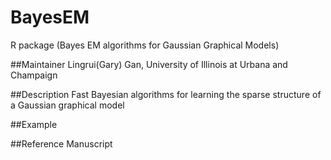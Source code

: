 # BayesEM
R package (Bayes EM algorithms for Gaussian Graphical Models)

##Maintainer
Lingrui(Gary) Gan, University of Illinois at Urbana and Champaign

##Description
Fast Bayesian algorithms for learning the sparse structure of a Gaussian graphical model

##Example

##Reference
Manuscript  
